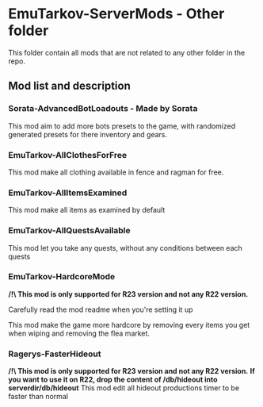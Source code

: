 # EmuTarkov-ServerMods - Other folder
This folder contain all mods that are not related to any other folder in the repo.


## Mod list and description

### Sorata-AdvancedBotLoadouts - Made by Sorata
This mod aim to add more bots presets to the game, with randomized generated presets for there inventory and gears.

### EmuTarkov-AllClothesForFree
This mod make all clothing available in fence and ragman for free.

### EmuTarkov-AllItemsExamined
This mod make all items as examined by default

### EmuTarkov-AllQuestsAvailable
This mod let you take any quests, without any conditions between each quests

### EmuTarkov-HardcoreMode
**/!\ This mod is only supported for R23 version and not any R22 version.**

Carefully read the mod readme when you're setting it up

This mod make the game more hardcore by removing every items you get when wiping and removing the flea market.

### Ragerys-FasterHideout
**/!\ This mod is only supported for R23 version and not any R22 version.**
**If you want to use it on R22, drop the content of /db/hideout into serverdir/db/hideout**
This mod edit all hideout productions timer to be faster than normal